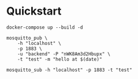 # Quickstart

```
docker-compose up --build -d
```

```
mosquitto_pub \
    -h "localhost" \
    -p 1883 \
    -u "backend" -P "nWK8Am3d2Hbupx" \
    -t "test" -m "hello at $(date)"
```

```
mosquitto_sub -h "localhost" -p 1883 -t "test"
```